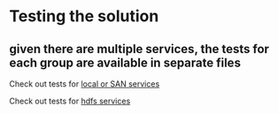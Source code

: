 # Testing the solution
## given there are multiple services, the tests for each group are available in separate files


Check out tests for [local or SAN services][1]

Check out tests for [hdfs services][2]


[1]: :doc:/local_file_browser_tests

[2]: :doc:/hdfs_file_browser_tests